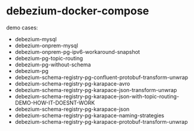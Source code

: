 
# debezium-docker-compose
demo cases:
*  debezium-mysql
*  debezium-onprem-mysql
*  debezium-onprem-pg-ipv6-workaround-snapshot
*  debezium-pg-topic-routing
*  debezium-pg-without-schema
*  debezium-pg
*  debezium-schema-registry-pg-confluent-protobuf-transform-unwrap
*  debezium-schema-registry-pg-karapace-avro
*  debezium-schema-registry-pg-karapace-json-transform-unwrap
*  debezium-schema-registry-pg-karapace-json-with-topic-routing-DEMO-HOW-IT-DOESNT-WORK
*  debezium-schema-registry-pg-karapace-json
*  debezium-schema-registry-pg-karapace-naming-strategies
*  debezium-schema-registry-pg-karapace-protobuf-transform-unwrap
